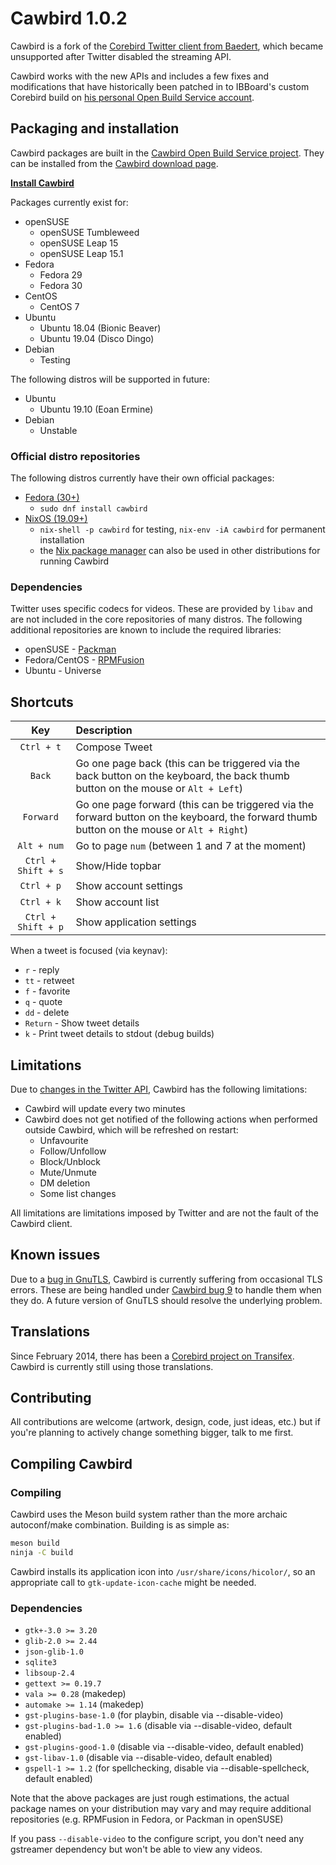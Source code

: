 # Cawbird 1.0.2

Cawbird is a fork of the [Corebird Twitter client from Baedert](https://corebird.baedert.org/), which became unsupported after Twitter disabled the streaming API.

Cawbird works with the new APIs and includes a few fixes and modifications that have historically been patched in to IBBoard's custom Corebird build on
[his personal Open Build Service account](https://build.opensuse.org/project/show/home:IBBoard:desktop).

## Packaging and installation

Cawbird packages are built in the [Cawbird Open Build Service project](https://build.opensuse.org/project/show/home:IBBoard:cawbird). They can be installed from the [Cawbird download page](https://software.opensuse.org//download.html?project=home%3AIBBoard%3Acawbird&package=cawbird).

**[Install Cawbird](https://software.opensuse.org//download.html?project=home%3AIBBoard%3Acawbird&package=cawbird)**

Packages currently exist for:

* openSUSE
  * openSUSE Tumbleweed
  * openSUSE Leap 15
  * openSUSE Leap 15.1
* Fedora
  * Fedora 29
  * Fedora 30
* CentOS
  * CentOS 7
* Ubuntu
  * Ubuntu 18.04 (Bionic Beaver)
  * Ubuntu 19.04 (Disco Dingo)
* Debian
  * Testing

The following distros will be supported in future:

* Ubuntu
  * Ubuntu 19.10 (Eoan Ermine)
* Debian
  * Unstable

### Official distro repositories

The following distros currently have their own official packages:

* [Fedora (30+)](https://apps.fedoraproject.org/packages/cawbird)
  * `sudo dnf install cawbird`
* [NixOS (19.09+)](https://github.com/NixOS/nixpkgs/blob/master/pkgs/applications/networking/cawbird/default.nix)
  * `nix-shell -p cawbird` for testing, `nix-env -iA cawbird` for permanent installation
  * the [Nix package manager](https://nixos.org/nix/) can also be used in other distributions for running Cawbird

### Dependencies

Twitter uses specific codecs for videos. These are provided by `libav` and are not included in the core repositories of many distros. The following additional repositories are known to include the required libraries:

* openSUSE - [Packman](http://packman.links2linux.org/)
* Fedora/CentOS - [RPMFusion](https://rpmfusion.org/)
* Ubuntu - Universe

## Shortcuts

| Key                | Description                                                                                                                                 |
| :-----:            | :-----------                                                                                                                                |
| `Ctrl + t`         | Compose Tweet                                                                                                                               |
| `Back`             | Go one page back (this can be triggered via the back button on the keyboard, the back thumb button on the mouse or  `Alt + Left`)           |
| `Forward`          | Go one page forward (this can be triggered via the forward button on the keyboard, the forward thumb button on the mouse or  `Alt + Right`) |
| `Alt + num`        | Go to page `num` (between 1 and 7 at the moment)                                                                                            |
| `Ctrl + Shift + s` | Show/Hide topbar                                                                                                                            |
| `Ctrl + p`         | Show account settings                                                                                                                       |
| `Ctrl + k`         | Show account list                                                                                                                           |
| `Ctrl + Shift + p` | Show application settings                                                                                                                   |

When a tweet is focused (via keynav):

* `r`  - reply
* `tt` - retweet
* `f`  - favorite
* `q`  - quote
* `dd` - delete
* `Return` - Show tweet details
* `k` - Print tweet details to stdout (debug builds)

## Limitations

Due to [changes in the Twitter API](https://developer.twitter.com/en/docs/accounts-and-users/subscribe-account-activity/migration/introduction), Cawbird has the following limitations:

* Cawbird will update every two minutes
* Cawbird does not get notified of the following actions when performed outside Cawbird, which will be refreshed on restart:
  * Unfavourite
  * Follow/Unfollow
  * Block/Unblock
  * Mute/Unmute
  * DM deletion
  * Some list changes

All limitations are limitations imposed by Twitter and are not the fault of the Cawbird client.

## Known issues

Due to a [bug in GnuTLS](https://gitlab.com/gnutls/gnutls/issues/841#note_225110002), Cawbird is currently suffering from occasional TLS errors. These are being handled under [Cawbird bug 9](https://github.com/IBBoard/cawbird/issues/9) to handle them when they do. A future version of GnuTLS should resolve the underlying problem.

## Translations

  Since February 2014, there has been a [Corebird project on Transifex](https://www.transifex.com/projects/p/corebird). Cawbird is currently still using those translations.

## Contributing

  All contributions are welcome (artwork, design, code, just ideas, etc.) but if you're planning to
  actively change something bigger, talk to me first.

## Compiling Cawbird

### Compiling

Cawbird uses the Meson build system rather than the more archaic autoconf/make combination. Building is as simple as:

```Bash
meson build
ninja -C build
```

Cawbird installs its application icon into `/usr/share/icons/hicolor/`, so an appropriate call to `gtk-update-icon-cache` might be needed.

### Dependencies

* `gtk+-3.0 >= 3.20`
* `glib-2.0 >= 2.44`
* `json-glib-1.0`
* `sqlite3`
* `libsoup-2.4`
* `gettext >= 0.19.7`
* `vala >= 0.28` (makedep)
* `automake >= 1.14` (makedep)
* `gst-plugins-base-1.0` (for playbin, disable via --disable-video)
* `gst-plugins-bad-1.0 >= 1.6` (disable via --disable-video, default enabled)
* `gst-plugins-good-1.0` (disable via --disable-video, default enabled)
* `gst-libav-1.0` (disable via --disable-video, default enabled)
* `gspell-1 >= 1.2` (for spellchecking, disable via --disable-spellcheck, default enabled)

Note that the above packages are just rough estimations, the actual package names on your distribution may vary and may require additional repositories (e.g. RPMFusion in Fedora, or Packman in openSUSE)

If you pass `--disable-video` to the configure script, you don't need any gstreamer dependency but won't be able to view any videos.
